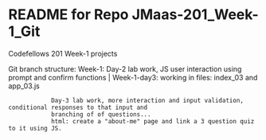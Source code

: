 # README for Repo JMaas-201_Week-1_Git
Codefellows 201 Week-1 projects

Git branch structure:
Week-1:   Day-2 lab work, JS user interaction using prompt and confirm functions
    |
    Week-1-day3: working in files: index_03 and app_03.js

                Day-3 lab work, more interaction and input validation, conditional responses to that input and
                branching of of questions...
                html: create a "about-me" page and link a 3 question quiz to it using JS.
